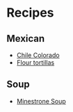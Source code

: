 # Recipes

## Mexican

- [Chile Colorado](/recipes/chile-colorado)
- [Flour tortillas](/recipes/flour-tortillas)

## Soup

- [Minestrone Soup](/recipes/minestrone-soup)